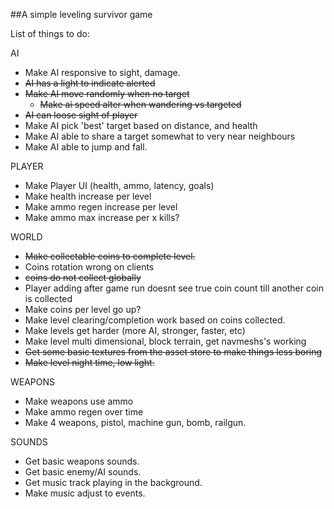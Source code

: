 ##A simple leveling survivor game

List of things to do:

AI
* Make AI responsive to sight, damage.
 * ~~AI has a light to indicate alerted~~
* ~~Make AI move randomly when no target~~
  * ~~Make ai speed alter when wandering vs targeted~~
* ~~AI can loose sight of player~~
* Make AI pick 'best' target based on distance, and health
* Make AI able to share a target somewhat to very near neighbours
* Make AI able to jump and fall.


PLAYER
* Make Player UI (health, ammo, latency, goals)
* Make health increase per level
* Make ammo regen increase per level
* Make ammo max increase per x kills?


WORLD
* ~~Make collectable coins to complete level.~~
 * Coins rotation wrong on clients
 * ~~coins do not collect globally~~
 * Player adding after game run doesnt see true coin count till another coin is collected
* Make coins per level go up?
* Make level clearing/completion work based on coins collected.
* Make levels get harder (more AI, stronger, faster, etc)
* Make level multi dimensional, block terrain, get navmeshs's working
* ~~Get some basic textures from the asset store to make things less boring~~
* ~~Make level night time, low light.~~

WEAPONS
* Make weapons use ammo
* Make ammo regen over time
* Make 4 weapons, pistol, machine gun, bomb, railgun.

SOUNDS
* Get basic weapons sounds.
* Get basic enemy/AI sounds.
* Get music track playing in the background.
* Make music adjust to events.

